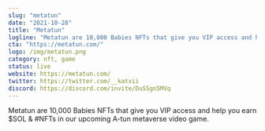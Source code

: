 ```yaml
---
slug: "metatun"
date: "2021-10-28"
title: "Metatun"
logline: "Metatun are 10,000 Babies NFTs that give you VIP access and help you earn $SOL & #NFTs in our upcoming A-tun metaverse video game."
cta: "https://metatun.com/"
logo: /img/metatun.png
category: nft, game
status: live
website: https://metatun.com/
twitter: https://twitter.com/__katxii
discord: https://discord.com/invite/DuSSgn5MVq
---
```


Metatun are 10,000 Babies NFTs that give you VIP access and help you earn $SOL & #NFTs in our upcoming A-tun metaverse video game.

